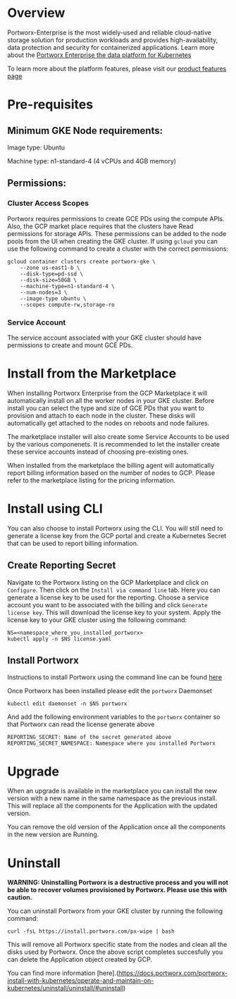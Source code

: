 # Overview

Portworx-Enterprise is the most widely-used and reliable cloud-native storage
solution for production workloads and provides high-availability, data
protection and security for containerized applications.
Learn more about the [Portworx Enterprise the data platform for
Kubernetes](https://portworx.com/products/introduction/)

To learn more about the platform features, please visit our
[product features page](https://portworx.com/products/features/)

# Pre-requisites

## Minimum GKE Node requirements:
Image type: Ubuntu

Machine type: n1-standard-4 (4 vCPUs and 4GB memory)

## Permissions:

### Cluster Access Scopes
Portworx requires permissions to create GCE PDs using the compute APIs. Also, the
GCP market place requires that the clusters have Read permissions for storage
APIs. These permissions can be added to the node pools from the UI when creating
the GKE cluster. If using `gcloud` you can use the following command to create a
cluster with the correct permissions:

```
gcloud container clusters create portworx-gke \
    --zone us-east1-b \
    --disk-type=pd-ssd \
    --disk-size=50GB \
    --machine-type=n1-standard-4 \
    --num-nodes=3 \
    --image-type ubuntu \
    --scopes compute-rw,storage-ro 
```

### Service Account
The service account associated with your GKE cluster should have permissions to create
and mount GCE PDs.

# Install from the Marketplace
When installing Portworx Enterprise from the GCP Marketplace it will automatically
install on all the worker nodes in your GKE cluster. Before install you can select
the type and size of GCE PDs that you want to provision and attach to each node in
the cluster. These disks will automatically get attached to the nodes on reboots
and node failures.

The marketplace installer will also create some Service Accounts to be used by
the various componenets. It is recommended to let the installer create these
service accounts instead of choosing pre-existing ones.

When installed from the marketplace the billing agent will automatically report
billing information based on the number of nodes to GCP. Please refer to the
marketplace listing for the pricing information.

# Install using CLI
You can also choose to install Portworx using the CLI. You will still need to
generate a license key from the GCP portal and create a Kubernetes Secret that
can be used to report billing information.

## Create Reporting Secret
Navigate to the Portworx listing on the GCP Marketplace and click on
`Configure`. Then click on the `Install via command line` tab. Here you can
generate a license key to be used for the reporting.
Choose a service account you want to be associated with the billing and
click `Generate license key`. This will download the license key to your system.
Apply the license key to your GKE cluster using the following command:
```
NS=<namespace_where_you_installed_portworx>
kubectl apply -n $NS license.yaml
```

## Install Portworx
Instructions to install Portworx using the command line can be found
[here](https://docs.portworx.com/portworx-install-with-kubernetes/cloud/gke)

Once Portworx has been installed please edit the `portworx` Daemonset 
```
kubectl edit daemonset -n $NS portworx
```

And add the following environment variables to the `portworx` container so that
Portworx can read the license generate above
```
REPORTING_SECRET: Name of the secret generated above
REPORTING_SECRET_NAMESPACE: Namespace where you installed Portworx
```

# Upgrade

When an upgrade is available in the marketplace you can install the new version with a new name in the same namespace as the
previous install. This will replace all the components for the Application with the updated version.

You can remove the old version of the Application once all the components in the new version are Running.

# Uninstall

**WARNING: Uninstalling Portworx is a destructive process and you will not be able to recover volumes provisioned by
Portworx. Please use this with caution.**

You can uninstall Portworx from your GKE cluster by running the following command:
```
curl -fsL https://install.portworx.com/px-wipe | bash
```

This will remove all Portworx specific state from the nodes and clean all the disks used by Portworx.
Once the above script completes succesfully you can delete the Application object created by GCP.

You can find more information [here].(https://docs.portworx.com/portworx-install-with-kubernetes/operate-and-maintain-on-kubernetes/uninstall/uninstall/#uninstall)
